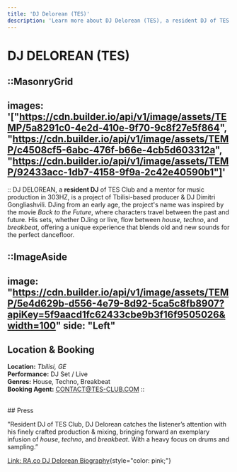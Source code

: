 ```yaml
---
title: 'DJ Delorean (TES)'
description: 'Learn more about DJ Delorean (TES), a resident DJ of TES Club and mentor for music production in 303HZ.'
---
```


# DJ DELOREAN (TES)

::MasonryGrid
---
images: '["https://cdn.builder.io/api/v1/image/assets/TEMP/5a8291c0-4e2d-410e-9f70-9c8f27e5f864", "https://cdn.builder.io/api/v1/image/assets/TEMP/c4508cf5-6abc-476f-b66e-4cb5d603312a", "https://cdn.builder.io/api/v1/image/assets/TEMP/92433acc-1db7-4158-9f9a-2c42e40590b1"]'
---
::
DJ DELOREAN, a **resident DJ** of TES Club and a mentor for music production in 303HZ, is a project of Tbilisi-based producer & DJ Dimitri Gongliashvili. DJing from an early age, the project's name was inspired by the movie _Back to the Future_, where characters travel between the past and future. His sets, whether DJing or live, flow between _house_, _techno_, and _breakbeat_, offering a unique experience that blends old and new sounds for the perfect dancefloor.

::ImageAside
---
image: "https://cdn.builder.io/api/v1/image/assets/TEMP/5e4d629b-d556-4e79-8d92-5ca5c8fb8907?apiKey=5f9aacd1fc62433cbe9b3f16f9505026&width=100"
side: "Left"
---
## Location & Booking

**Location:** _Tbilisi, GE_<br>
**Performance:** DJ Set / Live<br>
**Genres:** House, Techno, Breakbeat<br>
**Booking Agent:** [CONTACT@TES-CLUB.COM](mailto:contact@tes-club.com)
:: 

<br>
## Press

"Resident DJ of TES Club, DJ Delorean catches the listener’s attention with his finely crafted production & mixing, bringing forward an exemplary infusion of _house_, _techno_, and _breakbeat_. With a heavy focus on drums and sampling.”

[Link: RA.co DJ Delorean Biography](https://ra.co/dj/djdelorean/biography){style="color: pink;"}



